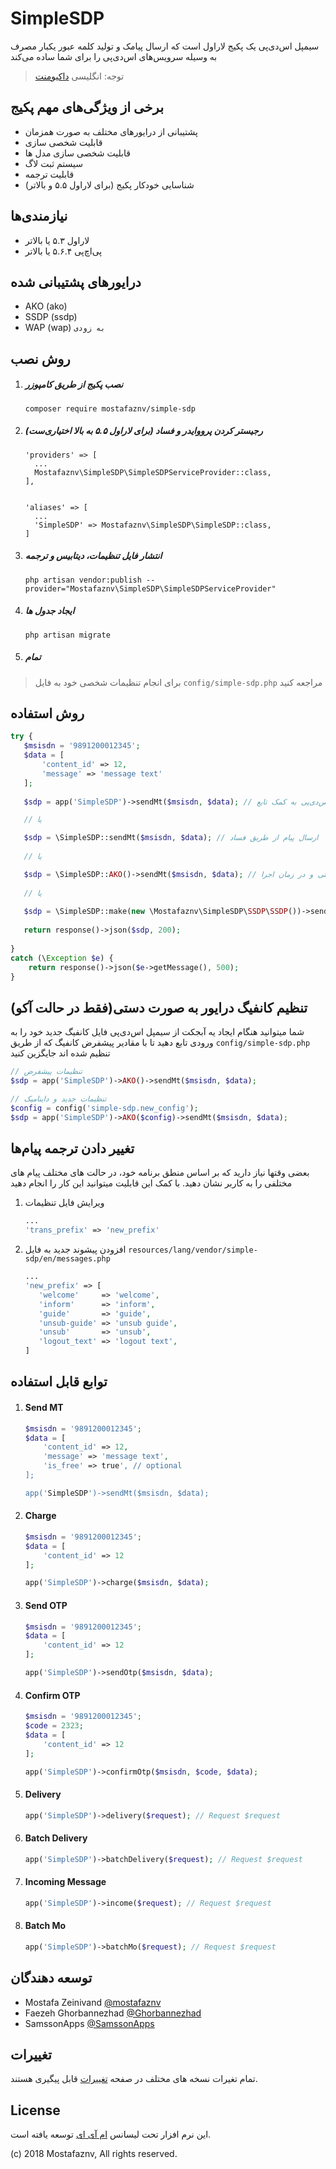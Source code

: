 # SimpleSDP
سیمپل‌ اس‌دی‌پی یک پکیج لاراول است که ارسال پیامک و تولید کلمه عبور یکبار مصرف به وسیله سرویس‌های اس‌دی‌پی را برای شما ساده می‌کند

> توجه: انگلیسی [داکیومنت](README.md)

## برخی از ویژگی‌های مهم پکیج
- پشتیبانی از درایورهای مختلف به صورت همزمان
- قابلیت شخصی سازی
- قابلیت شخصی سازی مدل ها
- سیستم ثبت لاگ
- قابلیت ترجمه
- شناسایی خودکار پکیج (برای لاراول ۵.۵ و بالاتر)

## نیازمندی‌ها
- لاراول ۵.۳ یا بالاتر
- پی‌اچ‌پی ۵.۶.۴ یا بالاتر

## درایورهای پشتیبانی شده
- AKO (ako)
- SSDP (ssdp)
- WAP (wap) `به زودی`

## روش نصب

1. ##### نصب پکیج از طریق کامپوزر
    ```shell
    composer require mostafaznv/simple-sdp
    ```

2. ##### رجیستر کردن پرووایدر و فساد (برای لاراول ۵.۵ به بالا اختیاری‌ست)
    ```shell
    'providers' => [
      ...
      Mostafaznv\SimpleSDP\SimpleSDPServiceProvider::class,
    ],
    
    
    'aliases' => [
      ...
      'SimpleSDP' => Mostafaznv\SimpleSDP\SimpleSDP::class,
    ]
    ```

3. ##### انتشار فایل تنظیمات، دیتابیس و ترجمه
    ```shell
    php artisan vendor:publish --provider="Mostafaznv\SimpleSDP\SimpleSDPServiceProvider"
    ```

4. ##### ایجاد جدول ها
    ```shell
    php artisan migrate
    ```

4. ##### تمام

> برای انجام تنظیمات شخصی خود به فایل `config/simple-sdp.php` مراجعه کنید

## روش استفاده
```php
try {   
   $msisdn = '9891200012345';
   $data = [
       'content_id' => 12,
       'message' => 'message text'
   ];   
   
   $sdp = app('SimpleSDP')->sendMt($msisdn, $data); // فراخوانی سیمپل اس‌دی‌پی به کمک تابع app()

   // یا

   $sdp = \SimpleSDP::sendMt($msisdn, $data); // ارسال پیام از طریق فساد
   
   // یا

   $sdp = \SimpleSDP::AKO()->sendMt($msisdn, $data); // تعریف درایور به صورت دستی و در زمان اجرا
   
   // یا
   
   $sdp = \SimpleSDP::make(new \Mostafaznv\SimpleSDP\SSDP\SSDP())->sendMt($msisdn, $data); // تعریف درایور به صورت دستی
   
   return response()->json($sdp, 200);
  
} 
catch (\Exception $e) {   
    return response()->json($e->getMessage(), 500);
}
```

## تنظیم کانفیگ درایور به صورت دستی(فقط در حالت آکو)
شما میتوانید هنگام ایجاد یه آبجکت از سیمپل اس‌دی‌پی فایل کانفیگ جدید خود را به ورودی تابع دهید تا با مقادیر پیشفرض کانفیگ که از طریق `config/simple-sdp.php` تنظیم شده اند جایگزین کنید
```php
// تنظیمات پیشفرض
$sdp = app('SimpleSDP')->AKO()->sendMt($msisdn, $data); 

// تنظیمات جدید و داینامیک
$config = config('simple-sdp.new_config');
$sdp = app('SimpleSDP')->AKO($config)->sendMt($msisdn, $data);

```

## تغییر دادن ترجمه پیام‌ها
بعضی وقتها نیاز دارید که بر اساس منطق برنامه خود، در حالت های مختلف پیام های مختلفی را به کاربر نشان دهید. با کمک این قابلیت میتوانید این کار را انجام دهید

1. ویرایش فایل تنظیمات
    ```php
    ...
    'trans_prefix' => 'new_prefix'
    ```
2. افزودن پیشوند جدید به فایل `resources/lang/vendor/simple-sdp/en/messages.php`
    ```php
    ...
    'new_prefix' => [
       'welcome'     => 'welcome',
       'inform'      => 'inform',
       'guide'       => 'guide',
       'unsub-guide' => 'unsub guide',
       'unsub'       => 'unsub',
       'logout_text' => 'logout text',
    ]
    ```


## توابع قابل استفاده
1. #### Send MT
    ```php
    $msisdn = '9891200012345';
    $data = [
        'content_id' => 12,
        'message' => 'message text',
        'is_free' => true', // optional
    ];
    
    app('SimpleSDP')->sendMt($msisdn, $data);
    ```
    
2. #### Charge
    ```php
    $msisdn = '9891200012345';
    $data = [
        'content_id' => 12
    ];
    
    app('SimpleSDP')->charge($msisdn, $data);
    ```
    
3. #### Send OTP
    ```php
    $msisdn = '9891200012345';
    $data = [
        'content_id' => 12
    ];
    
    app('SimpleSDP')->sendOtp($msisdn, $data);
    ```
    
4. #### Confirm OTP
    ```php
    $msisdn = '9891200012345';
    $code = 2323;
    $data = [
        'content_id' => 12
    ];
    
    app('SimpleSDP')->confirmOtp($msisdn, $code, $data);
    ```
    
5. #### Delivery
    ```php
    app('SimpleSDP')->delivery($request); // Request $request
    ```
    
6. #### Batch Delivery
    ```php
    app('SimpleSDP')->batchDelivery($request); // Request $request
    ```
    
7. #### Incoming Message
    ```php
    app('SimpleSDP')->income($request); // Request $request
    ```
    
8. #### Batch Mo
    ```php
    app('SimpleSDP')->batchMo($request); // Request $request
    ```
    

## توسعه دهندگان
- Mostafa Zeinivand [@mostafaznv](https://github.com/mostafaznv)
- Faezeh Ghorbannezhad [@Ghorbannezhad](https://github.com/Ghorbannezhad)
- SamssonApps [@SamssonApps](https://github.com/SamssonApps)


## تغییرات
تمام تغیرات نسخه های مختلف در صفحه [تغییرات](CHANGELOG.md) قابل پیگیری هستند.

## License
این نرم افزار تحت لیسانس [ام آی ای](LICENSE) توسعه یافته است.

(c) 2018 Mostafaznv, All rights reserved.